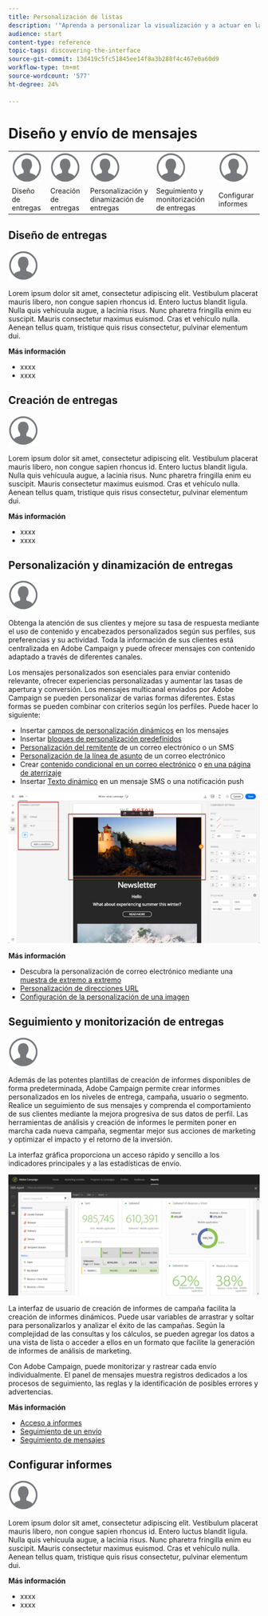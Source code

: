 ```yaml
---
title: Personalización de listas
description: '"Aprenda a personalizar la visualización y a actuar en las pantallas de lista de Adobe Campaign Standard: ordenar, filtrar, eliminar o duplicar elementos. Las pantallas de listas muestran elementos de uno o varios recursos determinados".'
audience: start
content-type: reference
topic-tags: discovering-the-interface
source-git-commit: 13d419c5fc51845ee14f8a3b288f4c467e0a60d9
workflow-type: tm+mt
source-wordcount: '577'
ht-degree: 24%

---
```



# Diseño y envío de mensajes

<table>
<tr>
    <td valign="top">
        <a href="../../start/using/work-with-audiences.md"><img width="60px" alt="condiciones" src="assets/icon_profile.svg"/></a>
    </td>
    <td valign="top">
        <a href="../../api/using/creating-a-service.md"><img width="60px" alt="condiciones" src="assets/icon_profile.svg"/></a>
    </td>
    <td valign="top">
        <a href="../../api/using/interacting-with-custom-resources.md"><img width="60px" alt="condiciones" src="assets/icon_profile.svg"/></a>
    </td>
    <td valign="top">
        <a href="../../api/using/interacting-with-marketing-history.md"><img width="60px" alt="condiciones" src="assets/icon_profile.svg"/></a>
    </td>
    <td valign="top">
        <a href="../../api/using/interacting-with-marketing-history.md"><img width="60px" alt="condiciones" src="assets/icon_profile.svg"/></a>
    </td>
</tr>
<tr>
<td>Diseño de entregas</td>
<td>Creación de entregas</td>
<td>Personalización y dinamización de entregas</td>
<td>Seguimiento y monitorización de entregas</td>
<td>Configurar informes</td>
</tr>
</table>

## Diseño de entregas

<img width="60px" alt="condiciones" src="assets/icon_profile.svg"/>

Lorem ipsum dolor sit amet, consectetur adipiscing elit. Vestibulum placerat mauris libero, non congue sapien rhoncus id. Entero luctus blandit ligula. Nulla quis vehícuula augue, a lacinia risus. Nunc pharetra fringilla enim eu suscipit. Mauris consectetur maximus euismod. Cras et vehículo nulla. Aenean tellus quam, tristique quis risus consectetur, pulvinar elementum dui.

**Más información**

* xxxx
* xxxx

## Creación de entregas

<img width="60px" alt="condiciones" src="assets/icon_profile.svg"/>

Lorem ipsum dolor sit amet, consectetur adipiscing elit. Vestibulum placerat mauris libero, non congue sapien rhoncus id. Entero luctus blandit ligula. Nulla quis vehícuula augue, a lacinia risus. Nunc pharetra fringilla enim eu suscipit. Mauris consectetur maximus euismod. Cras et vehículo nulla. Aenean tellus quam, tristique quis risus consectetur, pulvinar elementum dui.

**Más información**

* xxxx
* xxxx

## Personalización y dinamización de entregas

<img width="60px" alt="condiciones" src="assets/icon_profile.svg"/>

Obtenga la atención de sus clientes y mejore su tasa de respuesta mediante el uso de contenido y encabezados personalizados según sus perfiles, sus preferencias y su actividad. Toda la información de sus clientes está centralizada en Adobe Campaign y puede ofrecer mensajes con contenido adaptado a través de diferentes canales.

Los mensajes personalizados son esenciales para enviar contenido relevante, ofrecer experiencias personalizadas y aumentar las tasas de apertura y conversión. Los mensajes multicanal enviados por Adobe Campaign se pueden personalizar de varias formas diferentes. Estas formas se pueden combinar con criterios según los perfiles. Puede hacer lo siguiente:

* Insertar [campos de personalización dinámicos](../../designing/using/personalization.md#inserting-a-personalization-field) en los mensajes
* Insertar [bloques de personalización predefinidos](../../designing/using/personalization.md#adding-a-content-block)
* [Personalización del remitente](../../designing/using/subject-line.md) de un correo electrónico o un SMS
* [Personalización de la línea de asunto](../../designing/using/subject-line.md) de un correo electrónico
* Crear [contenido condicional en un correo electrónico](../../designing/using/personalization.md#defining-dynamic-content-in-an-email) o [en una página de aterrizaje](../../channels/using/designing-a-landing-page.md#defining-dynamic-content-in-a-landing-page)
* Insertar [Texto dinámico](../../channels/using/defining-dynamic-text.md) en un mensaje SMS o una notificación push

![](assets/delivery_content_43.png)

**Más información**

* Descubra la personalización de correo electrónico mediante una [muestra de extremo a extremo](../../designing/using/personalization.md#example-email-personalization)
* [Personalización de direcciones URL](../../designing/using/personalization.md#personalizing-urls)
* [Configuración de la personalización de una imagen](../../designing/using/personalization.md#personalizing-an-image-source)

## Seguimiento y monitorización de entregas

<img width="60px" alt="condiciones" src="assets/icon_profile.svg"/>

Además de las potentes plantillas de creación de informes disponibles de forma predeterminada, Adobe Campaign permite crear informes personalizados en los niveles de entrega, campaña, usuario o segmento. Realice un seguimiento de sus mensajes y comprenda el comportamiento de sus clientes mediante la mejora progresiva de sus datos de perfil. Las herramientas de análisis y creación de informes le permiten poner en marcha cada nueva campaña, segmentar mejor sus acciones de marketing y optimizar el impacto y el retorno de la inversión.

La interfaz gráfica proporciona un acceso rápido y sencillo a los indicadores principales y a las estadísticas de envío.

![](assets/dynamic_report_intro.png)

La interfaz de usuario de creación de informes de campaña facilita la creación de informes dinámicos. Puede usar variables de arrastrar y soltar para personalizarlos y analizar el éxito de las campañas. Según la complejidad de las consultas y los cálculos, se pueden agregar los datos a una vista de lista o acceder a ellos en un formato que facilite la generación de informes de análisis de marketing.

Con Adobe Campaign, puede monitorizar y rastrear cada envío individualmente. El panel de mensajes muestra registros dedicados a los procesos de seguimiento, las reglas y la identificación de posibles errores y advertencias.


**Más información**

* [Acceso a informes](../../reporting/using/about-dynamic-reports.md)
* [Seguimiento de un envío](../../sending/using/monitoring-a-delivery.md)
* [Seguimiento de mensajes](../../sending/using/tracking-messages.md)

## Configurar informes

<img width="60px" alt="condiciones" src="assets/icon_profile.svg"/>

Lorem ipsum dolor sit amet, consectetur adipiscing elit. Vestibulum placerat mauris libero, non congue sapien rhoncus id. Entero luctus blandit ligula. Nulla quis vehícuula augue, a lacinia risus. Nunc pharetra fringilla enim eu suscipit. Mauris consectetur maximus euismod. Cras et vehículo nulla. Aenean tellus quam, tristique quis risus consectetur, pulvinar elementum dui.

**Más información**

* xxxx
* xxxx

